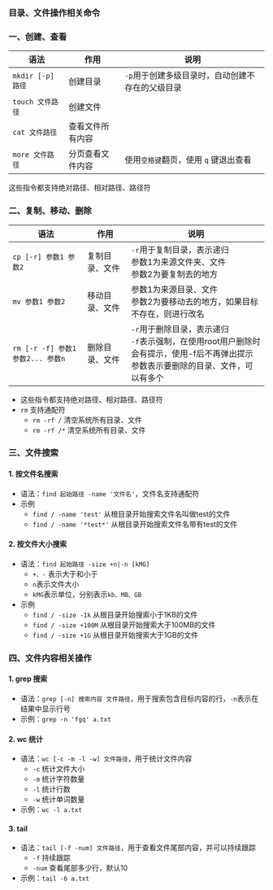 ### 目录、文件操作相关命令

### 一、创建、查看

| 语法   | 作用         | 说明 |
| ------ | ----------| ---- |
| `mkdir [-p] 路径` | 创建目录 |  `-p`用于创建多级目录时，自动创建不存在的父级目录   |
| `touch 文件路径` | 创建文件 |     |
|  `cat 文件路径` | 查看文件所有内容 |     |
|  `more 文件路径` |分页查看文件内容 | 使用`空格键`翻页，使用 `q` 键退出查看 |

这些指令都支持绝对路径、相对路径、路径符


### 二、复制、移动、删除

| 语法   | 作用         | 说明 |
| ------ | ----------| ---- |
| `cp [-r] 参数1 参数2` | 复制目录、文件 | `-r`用于复制目录，表示递归<br> 参数1为来源文件夹、文件<br>参数2为要复制去的地方    |
| `mv 参数1 参数2` | 移动目录、文件 | 参数1为来源目录、文件<br>参数2为要移动去的地方，如果目标不存在，则进行改名    |
| `rm [-r -f] 参数1 参数2... 参数n` |删除目录、文件 | `-r`用于删除目录，表示递归<br>`-f`表示强制，在使用root用户删除时会有提示，使用-f后不再弹出提示<br>参数表示要删除的目录、文件，可以有多个     |

* 这些指令都支持绝对路径、相对路径、路径符
* `rm` 支持通配符
  * `rm -rf /`      清空系统所有目录、文件
  * `rm -rf /*`     清空系统所有目录、文件
  
  
### 三、文件搜索
#### 1. 按文件名搜索
* 语法：`find 起始路径 -name '文件名'`，文件名支持通配符
* 示例
  * `find / -name 'test'`   从根目录开始搜索文件名叫做test的文件
  * `find / -name '*test*'` 从根目录开始搜索文件名带有test的文件


#### 2. 按文件大小搜索
* 语法：`find 起始路径 -size +n|-n [kMG]`
  * `+、-` 表示大于和小于
  * `n`表示文件大小
  * `kMG`表示单位，分别表示`kb、MB、GB`
* 示例
  * `find / -size -1k`     从根目录开始搜索小于1KB的文件 
  * `find / -size +100M`   从根目录开始搜索大于100MB的文件
  * `find / -size +1G`     从根目录开始搜索大于1GB的文件
 


### 四、文件内容相关操作
#### 1. grep 搜索
* 语法：`grep [-n] 搜索内容 文件路径`，用于搜索包含目标内容的行，`-n`表示在结果中显示行号
* 示例：`grep -n 'fgq' a.txt`

#### 2. wc 统计
* 语法：`wc [-c -m -l -w] 文件路径`，用于统计文件内容
  * `-c` 统计文件大小
  * `-m` 统计字符数量
  * `-l` 统计行数
  * `-w` 统计单词数量
* 示例：`wc -l a.txt`


#### 3. tail 
* 语法：`tail [-f -num] 文件路径`，用于查看文件尾部内容，并可以持续跟踪
  * `-f`  持续跟踪
  * `-num` 查看尾部多少行，默认10
* 示例：`tail -6 a.txt`

